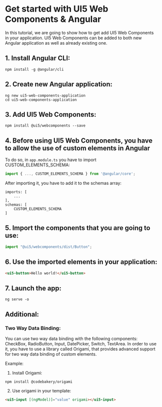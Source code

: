 # Get started with UI5 Web Components & Angular

In this tutorial, we are going to show how to get add UI5 Web Components in your application. UI5 Web Components can be added to both new Angular application as well as already existing one.

## 1. Install Angular CLI: 
```
npm install -g @angular/cli
```

## 2. Create new Angular application:
```
ng new ui5-web-components-application
cd ui5-web-components-application
```

## 3. Add UI5 Web Components:
```
npm install @ui5/webcomponents --save
```

## 4. Before using UI5 Web Components, you have to allow the use of custom elements in Angular
To do so, in ```app.module.ts``` you have to import CUSTOM_ELEMENTS_SCHEMA:
```js
import { ..., CUSTOM_ELEMENTS_SCHEMA } from '@angular/core';
```
After importing it, you have to add it to the schemas array:

```
imports: [
    ...
],
schemas: [
    CUSTOM_ELEMENTS_SCHEMA
]
```

## 5. Import the components that you are going to use:
```js
import "@ui5/webcomponents/dist/Button";
```

## 6. Use the imported elements in your application:
```html
<ui5-button>Hello world!</ui5-button>
```

## 7. Launch the app:
```
ng serve -o
```

## Additional:

### Two Way Data Binding:

You can use two way data binding with the following components: CheckBox, RadioButton, Input, DatePicker, Switch, TextArea.
In order to use it, you have to use a library called Origami, that provides advanced support for two way data binding of custom elements.

Example:
1. Install Origami: 
```
npm install @codebakery/origami
```
2. Use origami in your template:
```html
<ui5-input [(ngModel)]="value" origami></ui5-input>
```